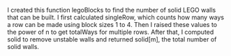 I created this function legoBlocks to find the number of solid LEGO walls that can be built. I first calculated singleRow, which counts how many ways a row can be made using block sizes 1 to 4. Then I raised these values to the power of n to get totalWays for multiple rows. After that, I computed solid to remove unstable walls and returned solid[m], the total number of solid walls.